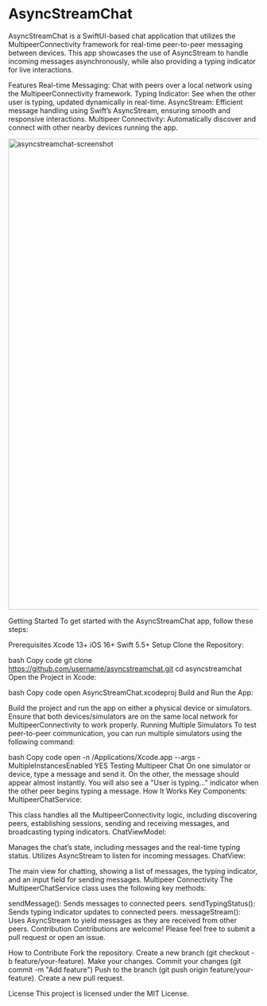 # AsyncStreamChat
AsyncStreamChat is a SwiftUI-based chat application that utilizes the MultipeerConnectivity framework for real-time peer-to-peer messaging between devices. This app showcases the use of AsyncStream to handle incoming messages asynchronously, while also providing a typing indicator for live interactions.

Features
Real-time Messaging: Chat with peers over a local network using the MultipeerConnectivity framework.
Typing Indicator: See when the other user is typing, updated dynamically in real-time.
AsyncStream: Efficient message handling using Swift’s AsyncStream, ensuring smooth and responsive interactions.
Multipeer Connectivity: Automatically discover and connect with other nearby devices running the app.

<img width="947" alt="asyncstreamchat-screenshot" src="https://github.com/user-attachments/assets/c9195454-bf49-458e-813e-1044a577b014">

Getting Started
To get started with the AsyncStreamChat app, follow these steps:

Prerequisites
Xcode 13+
iOS 16+
Swift 5.5+
Setup
Clone the Repository:

bash
Copy code
git clone https://github.com/username/asyncstreamchat.git
cd asyncstreamchat
Open the Project in Xcode:

bash
Copy code
open AsyncStreamChat.xcodeproj
Build and Run the App:

Build the project and run the app on either a physical device or simulators.
Ensure that both devices/simulators are on the same local network for MultipeerConnectivity to work properly.
Running Multiple Simulators
To test peer-to-peer communication, you can run multiple simulators using the following command:

bash
Copy code
open -n /Applications/Xcode.app --args -MultipleInstancesEnabled YES
Testing Multipeer Chat
On one simulator or device, type a message and send it.
On the other, the message should appear almost instantly.
You will also see a "User is typing..." indicator when the other peer begins typing a message.
How It Works
Key Components:
MultipeerChatService:

This class handles all the MultipeerConnectivity logic, including discovering peers, establishing sessions, sending and receiving messages, and broadcasting typing indicators.
ChatViewModel:

Manages the chat’s state, including messages and the real-time typing status. Utilizes AsyncStream to listen for incoming messages.
ChatView:

The main view for chatting, showing a list of messages, the typing indicator, and an input field for sending messages.
Multipeer Connectivity
The MultipeerChatService class uses the following key methods:

sendMessage(): Sends messages to connected peers.
sendTypingStatus(): Sends typing indicator updates to connected peers.
messageStream(): Uses AsyncStream to yield messages as they are received from other peers.
Contribution
Contributions are welcome! Please feel free to submit a pull request or open an issue.

How to Contribute
Fork the repository.
Create a new branch (git checkout -b feature/your-feature).
Make your changes.
Commit your changes (git commit -m "Add feature")
Push to the branch (git push origin feature/your-feature).
Create a new pull request.

License
This project is licensed under the MIT License.
